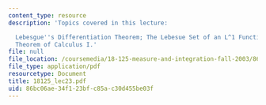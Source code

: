 ```yaml
---
content_type: resource
description: 'Topics covered in this lecture:

  Lebesgue''s Differentiation Theorem; The Lebesue Set of an L^1 Function; Fundamental
  Theorem of Calculus I.'
file: null
file_location: /coursemedia/18-125-measure-and-integration-fall-2003/86bc06ae34f123bfc85ac30d455be03f_18125_lec23.pdf
file_type: application/pdf
resourcetype: Document
title: 18125_lec23.pdf
uid: 86bc06ae-34f1-23bf-c85a-c30d455be03f
---
```


